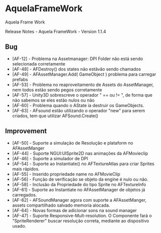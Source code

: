 AquelaFrameWork
===============

Aquela Frame Work

Release Notes - Aquela FrameWork - Version 1.1.4

Bug
---
* [AF-12] - Problema na Assetmanager: DPI Folder não está sendo selecionada corretamente
* [AF-48] - AFDestroy() dos states não estãvão sendo chamados
* [AF-49] - AFAssetManager.Add( GameObject ) problema para carregar prefabs
* [AF-53] - Problema no reaproveitamento de Assets do AssetManager, nem todos estão sendo pegos corretamente
* [AF-57] - Unity3D sobrescreve o operador " == ou != ", de forma que não sabemos se eles estão nulos ou não
* [AF-60] - Problema quando o AState ia destruir os GameObjects.
* [AF-63] - AFsound estão utilizando o operador "new" para serem criados, tem que utilizar AFSound.Create()

Improvement
---
* [AF-50] - Suporte a simulação de Resolução e plataform no AFAssetManger
* [AF-44] - Suporte NGUI:UISprite2D nas animações da AFMovieclip
* [AF-46] - Suporte a simulador de DPI
* [AF-54] - Suporte ao Instantiate() no AFTextureAtlas para criar Sprites mais rápidos.
* [AF-55] - Inserido propriedade name no AFMovieClip
* [AF-56] - Função de verificação se objeto da engine é nulo ou não.
* [AF-58] - Inclusão da Propriedade do tipo Sprite no AFTextureInfo
* [AF-61] - Suporte ao Instantiate no AFAssetManager de objetos já carregados.
* [AF-62] - AFSoundManager agora com suporte a AFAssetManger, assets compartilhado salvado memoria alocada.
* [AF-64] - Novas formas de adicionar sons na sound manager
* [AF-47] - Suporte Responsive-Mult-resolution. O Componente fará o "SpriteRenderer" buscar resolução correta, mediante ao dispositivo usado.
